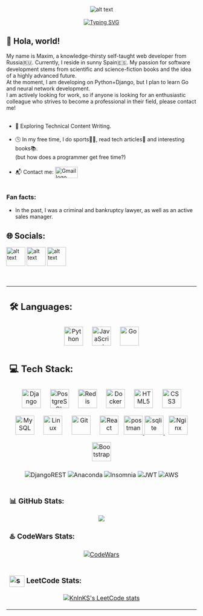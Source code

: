 <div align="center">

![alt text](https://media.tenor.com/p0kz7NOqxTkAAAAC/kaito-typing.gif)<br><br>
[![Typing SVG](https://readme-typing-svg.herokuapp.com?color=%2336BCF7&lines=Python+backend+developer)](https://git.io/typing-svg)
</div>



## 🚀 Hola, world!
My name is Maxim, a knowledge-thirsty self-taught web developer from Russia🇷🇺. Currently, I reside in sunny Spain🇪🇸. My passion for software development stems from scientific and science-fiction books and the idea of a highly advanced future.<br>At the moment, I am developing on Python+Django, but I plan to learn Go and neural network development.<br>I am actively looking for work, so if anyone is looking for an enthusiastic colleague who strives to become a professional in their field, please contact me!<br><br>
- 🌊 Exploring Technical Content Writing.<br><br>
- 🕓 In my free time, I do sports🏃‍♂️, read tech articles📄 and interesting books📚.<br>
  (but how does a programmer get free time?)<br><br>
- 📬 Contact me: <a href="mailto:shved.dev15@gmail.com"><img align="center" src="https://camo.githubusercontent.com/a8c761056c822bf3e282450650e6c75bec1fb22acff08241e477faf8572b4b7e/68747470733a2f2f696d672e736869656c64732e696f2f62616467652f2d476d61696c2d7265643f7374796c653d666c6174266c6f676f3d476d61696c266c6f676f436f6c6f723d7768697465" alt="Gmail logo" width="60" height="30"></a>
<br><br>


### Fan facts:
- In the past, I was a criminal and bankruptcy lawyer, as well as an active sales manager.


## 🌐 Socials:
<div>
<a href="https://www.linkedin.com/in/shved15/"><img src="https://camo.githubusercontent.com/9e16a27e6c95dcb2897cf08caca111e0f4e8a8eb456832dde0d5061dbe45add6/68747470733a2f2f63646e2d69636f6e732d706e672e666c617469636f6e2e636f6d2f3531322f323530342f323530343739392e706e67" alt="alt text" width="50" height="50"/></a>
<a href="https://t.me/Faust_15"><img src="https://camo.githubusercontent.com/23769702d6ec4634238509960554e0b7f2dc347614e708cbd68b0715fb75affb/68747470733a2f2f63646e2d69636f6e732d706e672e666c617469636f6e2e636f6d2f3531322f323131312f323131313634362e706e67" alt="alt text" width="50" height="50"/></a>
<a href="https://wa.me/+79270535608"><img src="https://pngicon.ru/file/uploads/whatsapp.png" alt="alt text" width="50" height="50"/></a>
</div>
<br><br>



<table><tr><td valign="top" width="33%">

## 🛠 Languages:

<div align="center">  
<a href="https://www.python.org/" target="_blank"><img style="margin: 10px" src="https://profilinator.rishav.dev/skills-assets/python-original.svg" alt="Python" height="50" /></a>  
<a href="https://www.javascript.com/" target="_blank"><img style="margin: 10px" src="https://profilinator.rishav.dev/skills-assets/javascript-original.svg" alt="JavaScript" height="50" /></a>  
<a href="https://go.dev/" target="_blank"><img style="margin: 10px" src="https://profilinator.rishav.dev/skills-assets/go-original.svg" alt="Go" height="50" /></a>  
</div>

## 💻 Tech Stack:
<div align="center">  
<a href="https://www.djangoproject.com/" target="_blank"><img style="margin: 10px" src="https://profilinator.rishav.dev/skills-assets/django-original.svg" alt="Django" height="50" /></a>
<a href="https://www.postgresql.org/" target="_blank"><img style="margin: 10px" src="https://profilinator.rishav.dev/skills-assets/postgresql-original-wordmark.svg" alt="PostgreSQL" height="50" /></a>  
<a href="https://redis.io/" target="_blank"><img style="margin: 10px" src="https://profilinator.rishav.dev/skills-assets/redis-original-wordmark.svg" alt="Redis" height="50" /></a>  
<a href="https://www.docker.com/" target="_blank"><img style="margin: 10px" src="https://profilinator.rishav.dev/skills-assets/docker-original-wordmark.svg" alt="Docker" height="50" /></a>
<a href="https://en.wikipedia.org/wiki/HTML5" target="_blank"><img style="margin: 10px" src="https://profilinator.rishav.dev/skills-assets/html5-original-wordmark.svg" alt="HTML5" height="50" /></a>  
<a href="https://www.w3schools.com/css/" target="_blank"><img style="margin: 10px" src="https://profilinator.rishav.dev/skills-assets/css3-original-wordmark.svg" alt="CSS3" height="50" /></a>  
<a href="https://www.mysql.com/" target="_blank"><img style="margin: 10px" src="https://profilinator.rishav.dev/skills-assets/mysql-original-wordmark.svg" alt="MySQL" height="50" /></a>  
<a href="https://www.linux.org/" target="_blank"><img style="margin: 10px" src="https://profilinator.rishav.dev/skills-assets/linux-original.svg" alt="Linux" height="50" /></a>
<a href="https://github.com/" target="_blank"><img style="margin: 10px" src="https://profilinator.rishav.dev/skills-assets/git-scm-icon.svg" alt="Git" height="50" /></a>  
<a href="https://reactjs.org/" target="_blank"><img style="margin: 10px" src="https://profilinator.rishav.dev/skills-assets/react-original-wordmark.svg" alt="React" height="50" /></a>
<a href="https://postman.com" target="_blank" rel="noreferrer"> <img src="https://www.vectorlogo.zone/logos/getpostman/getpostman-icon.svg" alt="postman" width="50" height="50"/> </a>
<a href="https://www.sqlite.org/" target="_blank" rel="noreferrer"> <img src="https://www.vectorlogo.zone/logos/sqlite/sqlite-icon.svg" alt="sqlite" width="50" height="50"/> </a>
<a href="https://www.nginx.com/" target="_blank"><img style="margin: 10px" src="https://profilinator.rishav.dev/skills-assets/nginx-original.svg" alt="Nginx" height="50" /></a>
<a href="https://getbootstrap.com/docs/3.4/javascript/" target="_blank"><img style="margin: 10px" src="https://profilinator.rishav.dev/skills-assets/bootstrap-plain.svg" alt="Bootstrap" height="50" /></a>  
</div>
  
<div align="center">

![DjangoREST](https://img.shields.io/badge/DJANGO-REST-ff1709?style=for-the-badge&logo=django&logoColor=white&color=ff1709&labelColor=gray) ![Anaconda](https://img.shields.io/badge/Anaconda-%2344A833.svg?style=for-the-badge&logo=anaconda&logoColor=white)  ![Insomnia](https://img.shields.io/badge/Insomnia-black?style=for-the-badge&logo=insomnia&logoColor=5849BE) ![JWT](https://img.shields.io/badge/JWT-black?style=for-the-badge&logo=JSON%20web%20tokens) ![AWS](https://img.shields.io/badge/AWS-%23FF9900.svg?style=for-the-badge&logo=amazon-aws&logoColor=white)<br><br>
</div>

### 📊 GitHub Stats:
  
<div align="center"><img src="https://github-readme-stats.vercel.app/api/top-langs/?username=shved15&theme=yeblu&hide_border=true&layout=compact" align="center" /></div> 
  
### ♨️ CodeWars Stats:
<div align="center">
  
[![CodeWars](https://www.codewars.com/users/Shved_15/badges/large)](https://www.codewars.com/users/Shved_15)
<br><br>
</div>

### <a href="https://www.leetcode.com/shved_15" target="blank"><img align="center" src="https://raw.githubusercontent.com/rahuldkjain/github-profile-readme-generator/master/src/images/icons/Social/leet-code.svg" alt="shved_15" height="30" width="40" /></a> LeetCode Stats:

<div align="center">

[![KnlnKS's LeetCode stats](https://leetcode-stats-six.vercel.app/api?username=shved_15&theme=dark)](https://github.com/KnlnKS/leetcode-stats)
</div>

  





  
<!-- Proudly created with GPRM ( https://gprm.itsvg.in ) -->
